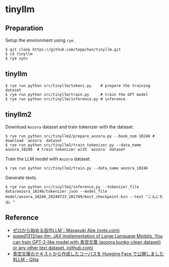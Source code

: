 # tinyllm

## Preparation

Setup the environment using `rye`.

```shell
$ git clone https://github.com/teppchan/tinyllm.git
$ cd tinyllm
$ rye sync
```

## tinyllm

```shell
$ rye run python src/tinyllm/tokeni.py    # prepare the training dataset
$ rye run python src/tinyllm/train.py     # train the GPT model
$ rye run python src/tinyllm/inference.py # inference
```

## tinyllm2

Download `Aozora` dataset and train tokenizer with the dataset.

```shell
$ rye run python src/tinyllm2/prepare_aozora.py --book_num 10246 # download `aozora` dataset
$ rye run python src/tinyllm2/train_tokenizer.py --data_name aozora_10246  # train tokenizer with `aozora` dataset
```

Train the LLM model with `Aozora` dataset.
```shell
$ rye run python src/tinyllm2/train.py --data_name aozora_10246   
```

Generate texts.
```shell
$ rye run python src/tinyllm2/inference.py --tokenizer_file data/aozora_10246/tokenizer.json --model_file model/aozora_10246_20240723_201709/best_checkpoint.bin --text "こんにちは。"
```

## Reference 

- [ゼロから始める自作LLM｜Masayuki Abe (note.com)
](https://note.com/masayuki_abe/n/n365b500d91d2)
- [speed1313/jax-llm: JAX implementation of Large Language Models. You can train GPT-2-like model with 青空文庫 (aozora bunko-clean dataset) or any other text dataset. (github.com)
](https://github.com/speed1313/jax-llm)
- [青空文庫のテキストから作成したコーパスを Hugging Face で公開しました #LLM - Qiita](https://qiita.com/akeyhero/items/b53eae1c0bc4d54e321f)

